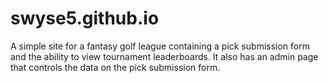 # swyse5.github.io
A simple site for a fantasy golf league containing a pick submission form and the ability to view tournament leaderboards. It also has an admin page that controls the data on the pick submission form.

